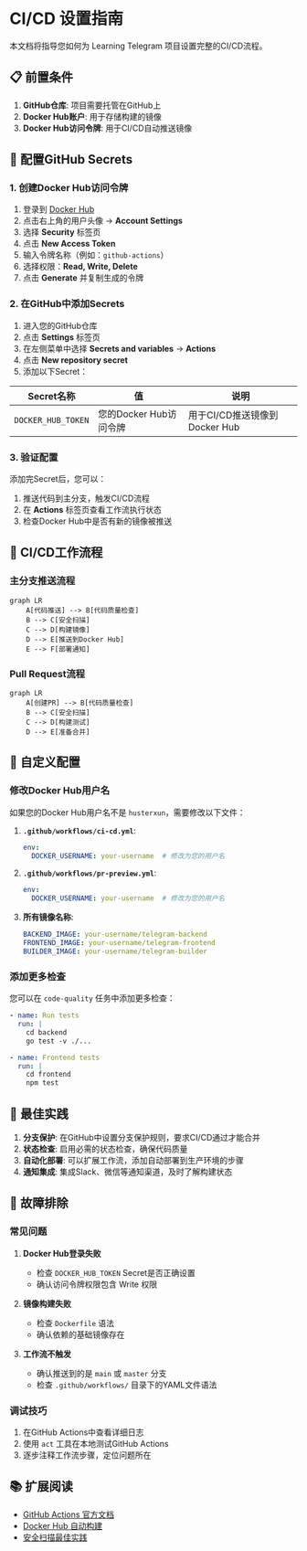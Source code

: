 # CI/CD 设置指南

本文档将指导您如何为 Learning Telegram 项目设置完整的CI/CD流程。

## 📋 前置条件

1. **GitHub仓库**: 项目需要托管在GitHub上
2. **Docker Hub账户**: 用于存储构建的镜像
3. **Docker Hub访问令牌**: 用于CI/CD自动推送镜像

## 🔑 配置GitHub Secrets

### 1. 创建Docker Hub访问令牌

1. 登录到 [Docker Hub](https://hub.docker.com/)
2. 点击右上角的用户头像 → **Account Settings**
3. 选择 **Security** 标签页
4. 点击 **New Access Token**
5. 输入令牌名称（例如：`github-actions`）
6. 选择权限：**Read, Write, Delete**
7. 点击 **Generate** 并复制生成的令牌

### 2. 在GitHub中添加Secrets

1. 进入您的GitHub仓库
2. 点击 **Settings** 标签页
3. 在左侧菜单中选择 **Secrets and variables** → **Actions**
4. 点击 **New repository secret**
5. 添加以下Secret：

| Secret名称 | 值 | 说明 |
|-----------|-----|------|
| `DOCKER_HUB_TOKEN` | 您的Docker Hub访问令牌 | 用于CI/CD推送镜像到Docker Hub |

### 3. 验证配置

添加完Secret后，您可以：
1. 推送代码到主分支，触发CI/CD流程
2. 在 **Actions** 标签页查看工作流执行状态
3. 检查Docker Hub中是否有新的镜像被推送

## 🚀 CI/CD工作流程

### 主分支推送流程

```mermaid
graph LR
    A[代码推送] --> B[代码质量检查]
    B --> C[安全扫描]
    C --> D[构建镜像]
    D --> E[推送到Docker Hub]
    E --> F[部署通知]
```

### Pull Request流程

```mermaid
graph LR
    A[创建PR] --> B[代码质量检查]
    B --> C[安全扫描]
    C --> D[构建测试]
    D --> E[准备合并]
```

## 🔧 自定义配置

### 修改Docker Hub用户名

如果您的Docker Hub用户名不是 `husterxun`，需要修改以下文件：

1. **`.github/workflows/ci-cd.yml`**:
   ```yaml
   env:
     DOCKER_USERNAME: your-username  # 修改为您的用户名
   ```

2. **`.github/workflows/pr-preview.yml`**:
   ```yaml
   env:
     DOCKER_USERNAME: your-username  # 修改为您的用户名
   ```

3. **所有镜像名称**:
   ```yaml
   BACKEND_IMAGE: your-username/telegram-backend
   FRONTEND_IMAGE: your-username/telegram-frontend
   BUILDER_IMAGE: your-username/telegram-builder
   ```

### 添加更多检查

您可以在 `code-quality` 任务中添加更多检查：

```yaml
- name: Run tests
  run: |
    cd backend
    go test -v ./...

- name: Frontend tests
  run: |
    cd frontend
    npm test
```

## 🎯 最佳实践

1. **分支保护**: 在GitHub中设置分支保护规则，要求CI/CD通过才能合并
2. **状态检查**: 启用必需的状态检查，确保代码质量
3. **自动化部署**: 可以扩展工作流，添加自动部署到生产环境的步骤
4. **通知集成**: 集成Slack、微信等通知渠道，及时了解构建状态

## 🐛 故障排除

### 常见问题

1. **Docker Hub登录失败**
   - 检查 `DOCKER_HUB_TOKEN` Secret是否正确设置
   - 确认访问令牌权限包含 Write 权限

2. **镜像构建失败**
   - 检查 `Dockerfile` 语法
   - 确认依赖的基础镜像存在

3. **工作流不触发**
   - 确认推送到的是 `main` 或 `master` 分支
   - 检查 `.github/workflows/` 目录下的YAML文件语法

### 调试技巧

1. 在GitHub Actions中查看详细日志
2. 使用 `act` 工具在本地测试GitHub Actions
3. 逐步注释工作流步骤，定位问题所在

## 📚 扩展阅读

- [GitHub Actions 官方文档](https://docs.github.com/en/actions)
- [Docker Hub 自动构建](https://docs.docker.com/docker-hub/builds/)
- [安全扫描最佳实践](https://github.com/aquasecurity/trivy-action) 
